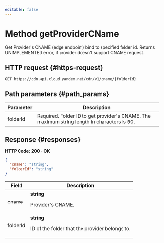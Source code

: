 ```yaml
---
editable: false
---
```


# Method getProviderCName
Get Provider's CNAME (edge endpoint) bind to specified folder id.
Returns UNIMPLEMENTED error, if provider doesn't support CNAME request.
 

 
## HTTP request {#https-request}
```
GET https://cdn.api.cloud.yandex.net/cdn/v1/cname/{folderId}
```
 
## Path parameters {#path_params}
 
Parameter | Description
--- | ---
folderId | Required. Folder ID to get provider's CNAME.  The maximum string length in characters is 50.
 
## Response {#responses}
**HTTP Code: 200 - OK**

```json 
{
  "cname": "string",
  "folderId": "string"
}
```

 
Field | Description
--- | ---
cname | **string**<br><p>Provider's CNAME.</p> 
folderId | **string**<br><p>ID of the folder that the provider belongs to.</p> 